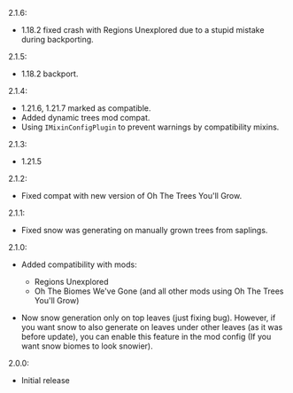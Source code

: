 2.1.6:

- 1.18.2 fixed crash with Regions Unexplored due to a stupid mistake during backporting.

2.1.5:

- 1.18.2 backport.

2.1.4:

- 1.21.6, 1.21.7 marked as compatible.
- Added dynamic trees mod compat.
- Using `IMixinConfigPlugin` to prevent warnings by compatibility mixins.

2.1.3:

- 1.21.5

2.1.2:

- Fixed compat with new version of Oh The Trees You'll Grow.

2.1.1:

- Fixed snow was generating on manually grown trees from saplings.

2.1.0:

- Added compatibility with mods:
    - Regions Unexplored
    - Oh The Biomes We've Gone (and all other mods using Oh The Trees You'll Grow)

- Now snow generation only on top leaves (just fixing bug). However, if you want snow to also generate on leaves under other leaves (as it was before update), you can enable this feature in the mod config (If you want snow biomes to look snowier).

2.0.0:

- Initial release
